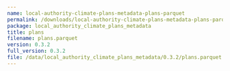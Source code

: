 ```yaml
---
name: local-authority-climate-plans-metadata-plans-parquet
permalink: /downloads/local-authority-climate-plans-metadata-plans-parquet/0_3_2
package: local_authority_climate_plans_metadata
title: plans
filename: plans.parquet
version: 0.3.2
full_version: 0.3.2
file: /data/local_authority_climate_plans_metadata/0.3.2/plans.parquet
---
```

